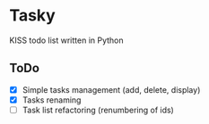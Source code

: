 # Tasky

KISS todo list written in Python

## ToDo

- [x] Simple tasks management (add, delete, display)
- [x] Tasks renaming
- [ ] Task list refactoring (renumbering of ids)
